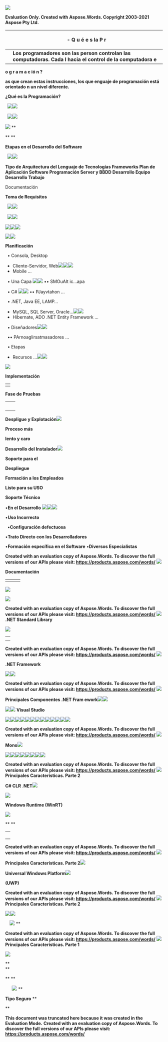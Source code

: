 ﻿![](00\_Introduccion.001.png)

**Evaluation Only. Created with Aspose.Words. Copyright 2003-2021 Aspose Pty Ltd.**

||<p>- **Q u é  e s  la  P r**</p><p>             </p>|
| :- | - |
||**Los programadores son las person controlan las computadoras. Cada l hacia el control de la computadora e**|
**o g r a m a c ió n ?**



**as que crean estas instrucciones, los que enguaje de programación está orientado n un nivel diferente.** 

**¿Qué es la Programación?**

` `**![](00\_Introduccion.002.png)![](00\_Introduccion.003.png)**

` `**![](00\_Introduccion.004.png)![](00\_Introduccion.005.png)**

![](00\_Introduccion.006.png)
**



** 
**


**Etapas en el Desarrollo del Software**

` `![](00\_Introduccion.007.png)![](00\_Introduccion.008.jpeg)



**Tipo de  Arquitectura del  Lenguaje de   Tecnologías  Frameworks  Plan de  Aplicación Software Programación Server y BBDD Desarrollo Equipo Desarrollo Trabajo** 

Documentación

**Toma de Requisitos**

` `![](00\_Introduccion.009.jpeg)![](00\_Introduccion.010.png) 

` `![](00\_Introduccion.011.png)![](00\_Introduccion.012.png)



![](00\_Introduccion.013.png)![](00\_Introduccion.014.png)![](00\_Introduccion.009.jpeg)

![](00\_Introduccion.015.png)![](00\_Introduccion.016.png)

**Planificación**

` `• Consola, Desktop

- Cliente-Servidor, Web![](00\_Introduccion.017.png)![](00\_Introduccion.018.png)![](00\_Introduccion.019.png)
- Mobile …

` `• Una Capa ![](00\_Introduccion.020.png)![](00\_Introduccion.021.png) •• SMOuAlt ic…apa

` `• C# ![](00\_Introduccion.022.png)![](00\_Introduccion.023.png) •• PJayvtahon …

` `• .NET, Java EE, LAMP…

- MySQL, SQL Server, Oracle…![](00\_Introduccion.024.png)![](00\_Introduccion.025.png)
- Hibernate, ADO .NET Entity Framework …

` `• Diseñadores![](00\_Introduccion.026.png)![](00\_Introduccion.027.png)

` `•• PArnoaglirsatmasadores …

` `• Etapas

- Recursos …![](00\_Introduccion.028.png)![](00\_Introduccion.029.png)

![](00\_Introduccion.030.png)

**Implementación**







||
| :- |
||
**Fase de Pruebas**



|||
| :- | :- |
|<p></p><p></p>||
|||




**Despligue y Explotación![](00\_Introduccion.031.jpeg)**

**Proceso más** 

**lento y caro**

**Desarrollo del Instalador![](00\_Introduccion.032.png)**

**Soporte para el** 

**Despliegue**

**Formación a los Empleados**

**Listo para su USO**

**Soporte Técnico**

•**En el Desarrollo ![](00\_Introduccion.033.png)![](00\_Introduccion.034.png)![](00\_Introduccion.035.png)**

•**Uso Incorrecto** 

` `•**Configuración defectuosa** 

•**Trato Directo con los Desarrolladores**

•**Formación específica en el Software**  •**Diversos Especialistas**

**Created with an evaluation copy of Aspose.Words. To discover the full versions of our APIs please visit: https://products.aspose.com/words/**
![](00\_Introduccion.036.png)

**Documentación**



||||
| :- | :- | :- |
||||
![](00\_Introduccion.037.png)

![](00\_Introduccion.038.png)

**Created with an evaluation copy of Aspose.Words. To discover the full versions of our APIs please visit: https://products.aspose.com/words/**
![](00\_Introduccion.001.png)**.NET Standard Library** 

![](00\_Introduccion.039.jpeg)



||
| :- |
||
||






**Created with an evaluation copy of Aspose.Words. To discover the full versions of our APIs please visit: https://products.aspose.com/words/**
![](00\_Introduccion.001.png)

**.NET Framework**

![](00\_Introduccion.040.png)![](00\_Introduccion.041.png)










**Created with an evaluation copy of Aspose.Words. To discover the full versions of our APIs please visit: https://products.aspose.com/words/**
![](00\_Introduccion.001.png)

**Principales Componentes .NET Fram ework![](00\_Introduccion.042.png)![](00\_Introduccion.043.png)**












![](00\_Introduccion.044.png)![](00\_Introduccion.045.png) **Visual Studio**

![](00\_Introduccion.046.png)![](00\_Introduccion.047.png)![](00\_Introduccion.048.png)![](00\_Introduccion.049.png)![](00\_Introduccion.050.png)![](00\_Introduccion.051.png)![](00\_Introduccion.052.png)![](00\_Introduccion.053.png)![](00\_Introduccion.054.png)![](00\_Introduccion.055.png)![](00\_Introduccion.056.png)![](00\_Introduccion.057.png)![](00\_Introduccion.058.png)

**Created with an evaluation copy of Aspose.Words. To discover the full versions of our APIs please visit: https://products.aspose.com/words/**
![](00\_Introduccion.001.png)

**Mono![](00\_Introduccion.059.png)**

![](00\_Introduccion.060.png)![](00\_Introduccion.061.png)![](00\_Introduccion.062.png)![](00\_Introduccion.063.png)![](00\_Introduccion.064.png)![](00\_Introduccion.065.png)![](00\_Introduccion.066.png)![](00\_Introduccion.067.png)

**Created with an evaluation copy of Aspose.Words. To discover the full versions of our APIs please visit: https://products.aspose.com/words/**
![](00\_Introduccion.001.png)**Principales Características. Parte 2**

**C# CLR** .**NET![](00\_Introduccion.068.png)**

![](00\_Introduccion.069.jpeg)

**Windows Runtime (WinRT)**

![](00\_Introduccion.070.jpeg)


** 
**









||
| :- |
|<p></p><p></p>|

**Created with an evaluation copy of Aspose.Words. To discover the full versions of our APIs please visit: https://products.aspose.com/words/**
![](00\_Introduccion.001.png)

**Principales Características. Parte 2![](00\_Introduccion.071.png)**

**Universal Windows Platform![](00\_Introduccion.072.jpeg)**

**(UWP)**

**Created with an evaluation copy of Aspose.Words. To discover the full versions of our APIs please visit: https://products.aspose.com/words/**
![](00\_Introduccion.001.png)**Principales Características. Parte 2**

![](00\_Introduccion.073.png)![](00\_Introduccion.074.png)


`  `**![](00\_Introduccion.075.png)**
**




**Created with an evaluation copy of Aspose.Words. To discover the full versions of our APIs please visit: https://products.aspose.com/words/**
![](00\_Introduccion.001.png)**Principales Características. Parte 1**

![](00\_Introduccion.076.png)

**  
**



** 
**


`   `**![](00\_Introduccion.077.png)**
**


**Tipo Seguro**
**

**


**This document was truncated here because it was created in the Evaluation Mode.**
**Created with an evaluation copy of Aspose.Words. To discover the full versions of our APIs please visit: https://products.aspose.com/words/**
